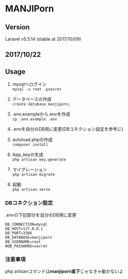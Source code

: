 # MANJIPorn

## Version
Laravel v5.5.14 (stable at 2017/10/09)

## 2017/10/22

## Usage
1. mysqlへログイン  
`mysql -u root -psecret`

2. データベースの作成  
`create database manjiporn;`

3. .env.exampleから.envを作成  
`cp .env.example .env`

4. .envを自分のDB用に変更(DBコネクション設定を参考に)

4. autoload.phpの作成  
`composer install`

5. App_keyの生成  
`php artisan key:generate`

6. マイグレーション  
`php artisan migrate`

7. 起動  
`php artisan serve`


### DBコネクション設定
.envの下記部分を自分のDB用に変更

```
DB_CONNECTION=mysql
DB_HOST=127.0.0.1
DB_PORT=3306
DB_DATABASE=manjiporn
DB_USERNAME=root
#DB_PASSWORD=secret
```

### 注意事項

php artisanコマンドは**manjiporn直下**じゃなきゃ動かないよ

